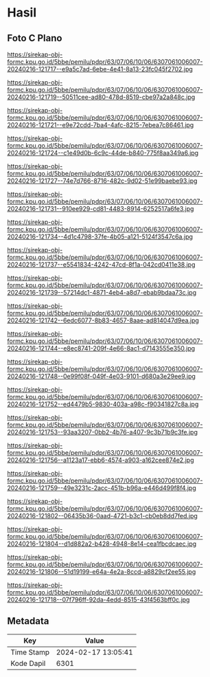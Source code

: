 # Hasil

## Foto C Plano

https://sirekap-obj-formc.kpu.go.id/5bbe/pemilu/pdpr/63/07/06/10/06/6307061006007-20240216-121717--e9a5c7ad-6ebe-4e41-8a13-23fc045f2702.jpg

https://sirekap-obj-formc.kpu.go.id/5bbe/pemilu/pdpr/63/07/06/10/06/6307061006007-20240216-121719--50511cee-ad80-478d-8519-cbe97a2a848c.jpg

https://sirekap-obj-formc.kpu.go.id/5bbe/pemilu/pdpr/63/07/06/10/06/6307061006007-20240216-121721--e9e72cdd-7ba4-4afc-8215-7ebea7c86461.jpg

https://sirekap-obj-formc.kpu.go.id/5bbe/pemilu/pdpr/63/07/06/10/06/6307061006007-20240216-121724--c1e49d0b-6c9c-44de-b840-775f8aa349a6.jpg

https://sirekap-obj-formc.kpu.go.id/5bbe/pemilu/pdpr/63/07/06/10/06/6307061006007-20240216-121727--74e7d766-8716-482c-9d02-51e99baebe93.jpg

https://sirekap-obj-formc.kpu.go.id/5bbe/pemilu/pdpr/63/07/06/10/06/6307061006007-20240216-121731--910ee929-cd81-4483-8914-6252517a6fe3.jpg

https://sirekap-obj-formc.kpu.go.id/5bbe/pemilu/pdpr/63/07/06/10/06/6307061006007-20240216-121734--4d1c4798-37fe-4b05-a121-5124f3547c6a.jpg

https://sirekap-obj-formc.kpu.go.id/5bbe/pemilu/pdpr/63/07/06/10/06/6307061006007-20240216-121737--e5541834-4242-47cd-8f1a-042cd0411e38.jpg

https://sirekap-obj-formc.kpu.go.id/5bbe/pemilu/pdpr/63/07/06/10/06/6307061006007-20240216-121739--57214dc1-4871-4eb4-a8d7-ebab9bdaa73c.jpg

https://sirekap-obj-formc.kpu.go.id/5bbe/pemilu/pdpr/63/07/06/10/06/6307061006007-20240216-121742--6edc6077-8b83-4657-8aae-ad814047d9ea.jpg

https://sirekap-obj-formc.kpu.go.id/5bbe/pemilu/pdpr/63/07/06/10/06/6307061006007-20240216-121744--e8ec8741-209f-4e66-8ac1-d7143555e350.jpg

https://sirekap-obj-formc.kpu.go.id/5bbe/pemilu/pdpr/63/07/06/10/06/6307061006007-20240216-121748--0e99f08f-049f-4e03-9101-d680a3e29ee9.jpg

https://sirekap-obj-formc.kpu.go.id/5bbe/pemilu/pdpr/63/07/06/10/06/6307061006007-20240216-121752--ed4479b5-9830-403a-a98c-f90341827c8a.jpg

https://sirekap-obj-formc.kpu.go.id/5bbe/pemilu/pdpr/63/07/06/10/06/6307061006007-20240216-121753--93aa3207-0bb2-4b76-a407-9c3b71b9c3fe.jpg

https://sirekap-obj-formc.kpu.go.id/5bbe/pemilu/pdpr/63/07/06/10/06/6307061006007-20240216-121756--a1123a17-ebb6-4574-a903-a162cee874e2.jpg

https://sirekap-obj-formc.kpu.go.id/5bbe/pemilu/pdpr/63/07/06/10/06/6307061006007-20240216-121759--49e3231c-2acc-451b-b96a-e446d499f8f4.jpg

https://sirekap-obj-formc.kpu.go.id/5bbe/pemilu/pdpr/63/07/06/10/06/6307061006007-20240216-121802--06435b36-0aad-4721-b3c1-cb0eb8dd7fed.jpg

https://sirekap-obj-formc.kpu.go.id/5bbe/pemilu/pdpr/63/07/06/10/06/6307061006007-20240216-121804--d1d882a2-b428-4948-8e14-cea1fbcdcaec.jpg

https://sirekap-obj-formc.kpu.go.id/5bbe/pemilu/pdpr/63/07/06/10/06/6307061006007-20240216-121806--51d19199-e64a-4e2a-8ccd-a8829cf2ee55.jpg

https://sirekap-obj-formc.kpu.go.id/5bbe/pemilu/pdpr/63/07/06/10/06/6307061006007-20240216-121718--07f796ff-92da-4edd-8515-43f4563bff0c.jpg


## Metadata

| Key        | Value               |
| ---------- | ------------------- |
| Time Stamp | 2024-02-17 13:05:41 |
| Kode Dapil | 6301                |



